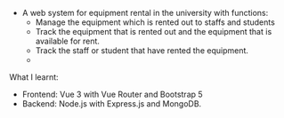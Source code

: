 - A web system for equipment rental in the university with functions: 
  + Manage the equipment which is rented out to staffs and students
  + Track the equipment that is rented out and the equipment that is available for rent.
  + Track the staff or student that have rented the equipment.
  + 
What I learnt: 
  + Frontend: Vue 3 with Vue Router and Bootstrap 5
  + Backend: Node.js with Express.js and MongoDB.
